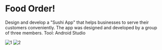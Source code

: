 # Food Order!

Design and develop a "Sushi App" that helps businesses to serve their customers conveniently. The app was designed and developed by a group of three members. Tool: Android Studio

![1](https://user-images.githubusercontent.com/72054441/158933724-61e25344-6d65-4be4-9098-b8eee3b27883.png) ![2](https://user-images.githubusercontent.com/72054441/158933655-c32dee95-bcfc-40bc-a398-6c0bccac0053.png)



